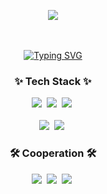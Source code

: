 <p align='center'>
    <img src="https://capsule-render.vercel.app/api?type=waving&color=auto&height=300&section=header&text=항상%20왜를%20생각하는%20개발자%20강예진입니다&fontSize=45&animation=fadeIn&fontAlignY=38&descAlignY=51&descAlign=62"/>
</p>

<p align='center'>
    <div><p>ㅤㅤㅤㅤㅤㅤㅤㅤ</p></div>
    <p align='center'>
  <a href="https://git.io/typing-svg"><img src="https://readme-typing-svg.demolab.com?font=Fira+Code&duration=3500&pause=700&random=false&width=435&color=8A92F7&lines=ㅤㅤㅤ%EC%82%AC%EB%9E%8C%EB%93%A4%EA%B3%BC+%EC%9D%B4%EC%95%BC%EA%B8%B0%ED%95%98%EB%8A%94+%EA%B2%83%EC%9D%84+%EC%A2%8B%EC%95%84%ED%95%A9%EB%8B%88%EB%8B%A4;ㅤㅤㅤㅤㅤ%EC%A7%80%EC%86%8D%EA%B0%80%EB%8A%A5%ED%95%9C+%EC%84%B1%EC%9E%A5%EC%9D%84+%EA%BF%88%EA%BF%89%EB%8B%88%EB%8B%A4;ㅤㅤㅤㅤ%EA%BE%B8%EC%A4%80%ED%9E%88+%ED%95%99%EC%8A%B5%ED%95%98%EB%8A%94+%EA%B2%83%EC%9D%84+%EC%A2%8B%EC%95%84%ED%95%A9%EB%8B%88%EB%8B%A4" alt="Typing SVG" /></a>
    </p>
</p>

<h3 align="center">✨ Tech Stack ✨</h3>
<div align="center">
  <img src="https://img.shields.io/badge/-Java-FF7800?style=for-the-badge&logo=Java&logoColor=white" />&nbsp
  <img src="https://img.shields.io/badge/spring-%236DB33F.svg?style=for-the-badge&logo=spring&logoColor=white" />&nbsp
  <img src="https://img.shields.io/badge/-SpringBoot-6DB33F?style=for-the-badge&logoSpringBootspring&logoColor=white" />&nbsp
</div>

<br>

<div align="center">
  <img src="https://img.shields.io/badge/SpringDataJpa-236DB33F?style=for-the-badge&logo=spring&logoColor=white" />&nbsp
  <img src="https://img.shields.io/badge/MySQL-4479A1?style=for-the-badge&logo=MySQL&logoColor=white" />&nbsp
</div>

<h3 align="center">🛠 Cooperation 🛠</h3>
<div align="center">
  <img src="https://img.shields.io/badge/git-F05033.svg?style=for-the-badge&logo=git&logoColor=white" />&nbsp
  <img src="https://img.shields.io/badge/github-181717.svg?style=for-the-badge&logo=github&logoColor=white" />&nbsp
  <img src="https://img.shields.io/badge/slack-A01733.svg?style=for-the-badge&logo=slack&logoColor=white" />&nbsp
</div>


